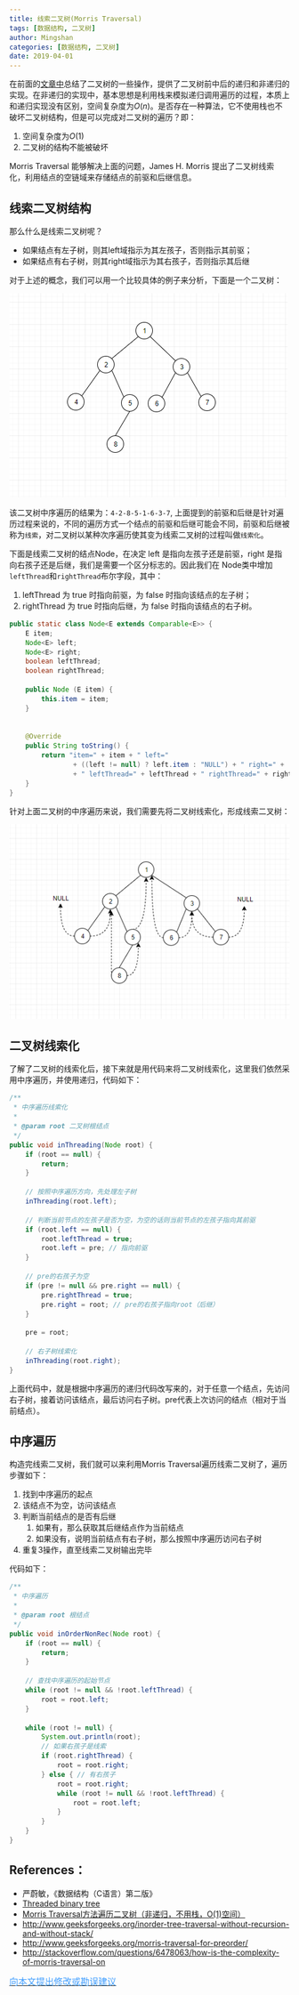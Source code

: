 ```yaml
---
title: 线索二叉树(Morris Traversal)
tags: [数据结构, 二叉树]
author: Mingshan
categories: [数据结构, 二叉树]
date: 2019-04-01
---
```


在前面的[文章中](https://mingshan.fun/2019/03/17/binary-tree/)总结了二叉树的一些操作，提供了二叉树前中后的递归和非递归的实现。在非递归的实现中，基本思想是利用栈来模拟递归调用遍历的过程，本质上和递归实现没有区别，空间复杂度为$O(n)$。是否存在一种算法，它不使用栈也不破坏二叉树结构，但是可以完成对二叉树的遍历？即：

1. 空间复杂度为$O(1)$
2. 二叉树的结构不能被破坏

Morris Traversal 能够解决上面的问题，James H. Morris 提出了二叉树线索化，利用结点的空链域来存储结点的前驱和后继信息。

<!-- more -->

## 线索二叉树结构

那么什么是线索二叉树呢？

- 如果结点有左子树，则其left域指示为其左孩子，否则指示其前驱；
- 如果结点有右子树，则其right域指示为其右孩子，否则指示其后继

对于上述的概念，我们可以用一个比较具体的例子来分析，下面是一个二叉树：

![image](https://github.com/ZZULI-TECH/interview/blob/master/images/data-structure/BinaryTree-demo.png?raw=true)

该二叉树中序遍历的结果为：`4-2-8-5-1-6-3-7`, 上面提到的前驱和后继是针对遍历过程来说的，不同的遍历方式一个结点的前驱和后继可能会不同，前驱和后继被称为`线索`，对二叉树以某种次序遍历使其变为线索二叉树的过程叫做`线索化`。

下面是线索二叉树的结点Node，在决定 left 是指向左孩子还是前驱，right 是指向右孩子还是后继，我们是需要一个区分标志的。因此我们在 Node类中增加`leftThread`和`rightThread`布尔字段，其中：

1. leftThread 为 true 时指向前驱，为 false 时指向该结点的左子树；
2. rightThread 为 true 时指向后继，为 false 时指向该结点的右子树。

```Java
public static class Node<E extends Comparable<E>> {
    E item;
    Node<E> left;
    Node<E> right;
    boolean leftThread;
    boolean rightThread;

    public Node (E item) {
        this.item = item;
    }


    @Override
    public String toString() {
        return "item=" + item + " left="
                + ((left != null) ? left.item : "NULL") + " right=" + ((right != null) ? right.item : "NULL")
                + " leftThread=" + leftThread + " rightThread=" + rightThread;
    }
}
```


针对上面二叉树的中序遍历来说，我们需要先将二叉树线索化，形成线索二叉树：

![image](https://github.com/ZZULI-TECH/interview/blob/master/images/data-structure/ThreadedBinaryTree.png?raw=true)


## 二叉树线索化

了解了二叉树的线索化后，接下来就是用代码来将二叉树线索化，这里我们依然采用中序遍历，并使用递归，代码如下：

```Java
/**
 * 中序遍历线索化
 *
 * @param root 二叉树根结点
 */
public void inThreading(Node root) {
    if (root == null) {
        return;
    }

    // 按照中序遍历方向，先处理左子树
    inThreading(root.left);

    // 判断当前节点的左孩子是否为空，为空的话则当前节点的左孩子指向其前驱
    if (root.left == null) {
        root.leftThread = true;
        root.left = pre; // 指向前驱
    }

    // pre的右孩子为空
    if (pre != null && pre.right == null) {
        pre.rightThread = true;
        pre.right = root; // pre的右孩子指向root（后继）
    }
    
    pre = root; 

    // 右子树线索化
    inThreading(root.right);
}
```

上面代码中，就是根据中序遍历的递归代码改写来的，对于任意一个结点，先访问右子树，接着访问该结点，最后访问右子树。pre代表上次访问的结点（相对于当前结点）。

## 中序遍历

构造完线索二叉树，我们就可以来利用Morris Traversal遍历线索二叉树了，遍历步骤如下：

1. 找到中序遍历的起点
2. 该结点不为空，访问该结点
3. 判断当前结点的是否有后继
   1. 如果有，那么获取其后继结点作为当前结点
   2. 如果没有，说明当前结点有右子树，那么按照中序遍历访问右子树
4. 重复3操作，直至线索二叉树输出完毕

代码如下：

```Java
/**
 * 中序遍历
 *
 * @param root 根结点
 */
public void inOrderNonRec(Node root) {
    if (root == null) {
        return;
    }
    
    // 查找中序遍历的起始节点
    while (root != null && !root.leftThread) {
        root = root.left;
    }
    
    while (root != null) {
        System.out.println(root);
        // 如果右孩子是线索
        if (root.rightThread) {
            root = root.right;
        } else { // 有右孩子
            root = root.right;
            while (root != null && !root.leftThread) {
                root = root.left;
            }
        }
    }
}
```


## References：

- 严蔚敏，《数据结构（C语言）第二版》
- [Threaded binary tree](https://en.wikipedia.org/wiki/Threaded_binary_tree)
- [Morris Traversal方法遍历二叉树（非递归，不用栈，O(1)空间）](https://www.cnblogs.com/AnnieKim/archive/2013/06/15/MorrisTraversal.html)
- http://www.geeksforgeeks.org/inorder-tree-traversal-without-recursion-and-without-stack/
- http://www.geeksforgeeks.org/morris-traversal-for-preorder/
- http://stackoverflow.com/questions/6478063/how-is-the-complexity-of-morris-traversal-on


[<font size=3 color="#409EFF">向本文提出修改或勘误建议</font>](https://github.com/mstao/mstao.github.io/blob/hexo/source/_posts/threaded-binary-tree.md)